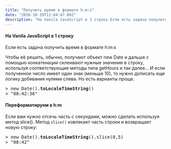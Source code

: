 ```yaml
---
title: "Получить время в формате h:m:s"
date: "2016-10-19T11:44:47.00Z"
description: "На Vanila JavaScript в 1 строку Если есть задача получить время в формате h:m:s  Чтобы её решить, обычно, получают объект new Da"
---
```


<!--kg-card-begin: html--><h4>На Vanila JavaScript в 1 строку</h4>
<p>Если есть задача получить время в формате h:m:s</p>
<p>Чтобы её решить, обычно, получают объект new Date и дальше с помощью конкатенации склеивают нужные значения в строку, используя соответствующие методы типа getHours и так далее… И если полученное число имеет один знак (меньше 10), то нужно дописать еще логику добивания нулями слева. Но есть варианты проще.</p>
<pre>&gt; new Date().<strong>toLocaleTimeString</strong>()<br>&gt; "08:42:36"</pre>
<h4>Переформатируем в h:m</h4>
<p>Если вам нужно отсечь часть с секундами, можно сделать используя метод slice(). Метод <code>slice()</code> извлекает часть строки и возвращает новую строку:</p>
<pre>&gt; new Date().<strong>toLocaleTimeString</strong>().slice(0,5)<br>&gt; "08:42"</pre>
<!--kg-card-end: html-->

